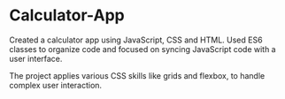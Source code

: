 # Calculator-App

Created a calculator app using JavaScript, CSS and HTML.
Used ES6 classes to organize code and focused on syncing JavaScript code with a user interface.

The project applies various CSS skills like grids and flexbox, to handle complex user interaction.
